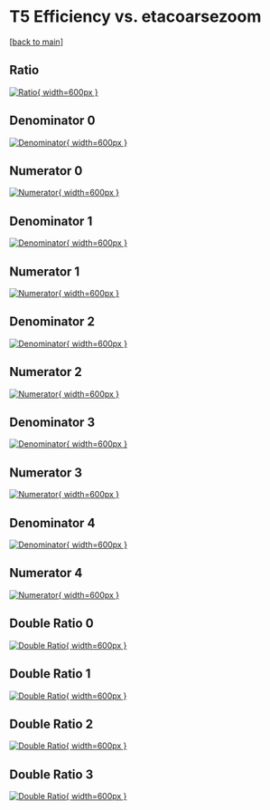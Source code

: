 # T5 Efficiency vs. etacoarsezoom

[[back to main](./)]



## Ratio

[![Ratio](../mtv/var/T5_vtr_11_-1_eff_etacoarsezoom.png){ width=600px }](../mtv/var/T5_vtr_11_-1_eff_etacoarsezoom.pdf)

## Denominator 0

[![Denominator](../mtv/den/T5_vtr_11_-1_eff_etacoarsezoom_den0.png){ width=600px }](../mtv/den/T5_vtr_11_-1_eff_etacoarsezoom_den0.pdf)

## Numerator 0

[![Numerator](../mtv/num/T5_vtr_11_-1_eff_etacoarsezoom_num0.png){ width=600px }](../mtv/num/T5_vtr_11_-1_eff_etacoarsezoom_num0.pdf)

## Denominator 1

[![Denominator](../mtv/den/T5_vtr_11_-1_eff_etacoarsezoom_den1.png){ width=600px }](../mtv/den/T5_vtr_11_-1_eff_etacoarsezoom_den1.pdf)

## Numerator 1

[![Numerator](../mtv/num/T5_vtr_11_-1_eff_etacoarsezoom_num1.png){ width=600px }](../mtv/num/T5_vtr_11_-1_eff_etacoarsezoom_num1.pdf)

## Denominator 2

[![Denominator](../mtv/den/T5_vtr_11_-1_eff_etacoarsezoom_den2.png){ width=600px }](../mtv/den/T5_vtr_11_-1_eff_etacoarsezoom_den2.pdf)

## Numerator 2

[![Numerator](../mtv/num/T5_vtr_11_-1_eff_etacoarsezoom_num2.png){ width=600px }](../mtv/num/T5_vtr_11_-1_eff_etacoarsezoom_num2.pdf)

## Denominator 3

[![Denominator](../mtv/den/T5_vtr_11_-1_eff_etacoarsezoom_den3.png){ width=600px }](../mtv/den/T5_vtr_11_-1_eff_etacoarsezoom_den3.pdf)

## Numerator 3

[![Numerator](../mtv/num/T5_vtr_11_-1_eff_etacoarsezoom_num3.png){ width=600px }](../mtv/num/T5_vtr_11_-1_eff_etacoarsezoom_num3.pdf)

## Denominator 4

[![Denominator](../mtv/den/T5_vtr_11_-1_eff_etacoarsezoom_den4.png){ width=600px }](../mtv/den/T5_vtr_11_-1_eff_etacoarsezoom_den4.pdf)

## Numerator 4

[![Numerator](../mtv/num/T5_vtr_11_-1_eff_etacoarsezoom_num4.png){ width=600px }](../mtv/num/T5_vtr_11_-1_eff_etacoarsezoom_num4.pdf)

## Double Ratio 0

[![Double Ratio](../mtv/ratio/T5_vtr_11_-1_eff_etacoarsezoom_ratio0.png){ width=600px }](../mtv/ratio/T5_vtr_11_-1_eff_etacoarsezoom_ratio0.pdf)

## Double Ratio 1

[![Double Ratio](../mtv/ratio/T5_vtr_11_-1_eff_etacoarsezoom_ratio1.png){ width=600px }](../mtv/ratio/T5_vtr_11_-1_eff_etacoarsezoom_ratio1.pdf)

## Double Ratio 2

[![Double Ratio](../mtv/ratio/T5_vtr_11_-1_eff_etacoarsezoom_ratio2.png){ width=600px }](../mtv/ratio/T5_vtr_11_-1_eff_etacoarsezoom_ratio2.pdf)

## Double Ratio 3

[![Double Ratio](../mtv/ratio/T5_vtr_11_-1_eff_etacoarsezoom_ratio3.png){ width=600px }](../mtv/ratio/T5_vtr_11_-1_eff_etacoarsezoom_ratio3.pdf)

